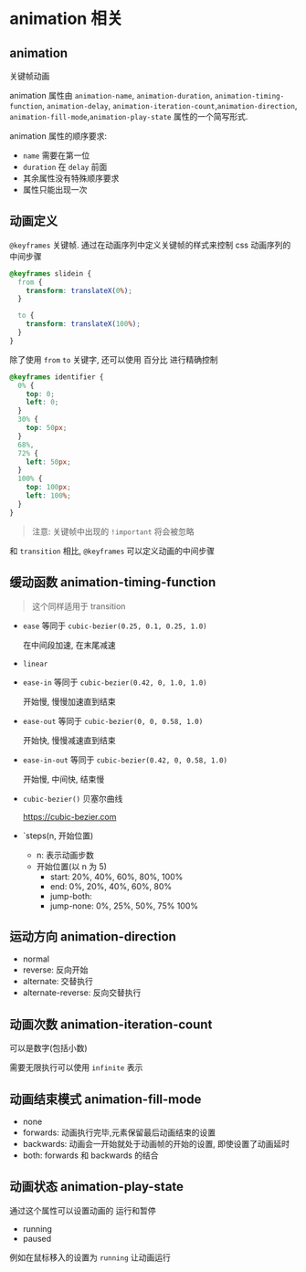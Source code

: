 # animation 相关

## animation

关键帧动画

animation 属性由 `animation-name`, `animation-duration`, `animation-timing-function`, `animation-delay`, `animation-iteration-count`,`animation-direction`, `animation-fill-mode`,`animation-play-state` 属性的一个简写形式.

animation 属性的顺序要求:

- `name` 需要在第一位
- `duration` 在 `delay` 前面
- 其余属性没有特殊顺序要求
- 属性只能出现一次

## 动画定义

`@keyframes` 关键帧. 通过在动画序列中定义关键帧的样式来控制 css 动画序列的中间步骤

```css
@keyframes slidein {
  from {
    transform: translateX(0%);
  }

  to {
    transform: translateX(100%);
  }
}
```

除了使用 `from` `to` 关键字, 还可以使用 百分比 进行精确控制

```css
@keyframes identifier {
  0% {
    top: 0;
    left: 0;
  }
  30% { 
    top: 50px;
  }
  68%,
  72% {
    left: 50px;
  }
  100% {
    top: 100px;
    left: 100%;
  }
}
```

> 注意: 关键帧中出现的 `!important` 将会被忽略

和 `transition` 相比, `@keyframes` 可以定义动画的中间步骤

## 缓动函数 animation-timing-function

> 这个同样适用于 transition

- `ease` 等同于 `cubic-bezier(0.25, 0.1, 0.25, 1.0)`

  在中间段加速, 在末尾减速

- `linear`
- `ease-in` 等同于 `cubic-bezier(0.42, 0, 1.0, 1.0)`

  开始慢, 慢慢加速直到结束

- `ease-out` 等同于 `cubic-bezier(0, 0, 0.58, 1.0)`

  开始快, 慢慢减速直到结束

- `ease-in-out` 等同于 `cubic-bezier(0.42, 0, 0.58, 1.0)`

  开始慢, 中间快, 结束慢

- `cubic-bezier()` 贝塞尔曲线

  https://cubic-bezier.com

- `steps(n, 开始位置)
  - n: 表示动画步数
  - 开始位置(以 n 为 5)
    - start: 20%, 40%, 60%, 80%, 100%
    - end: 0%, 20%, 40%, 60%, 80%
    - jump-both:
    - jump-none: 0%, 25%, 50%, 75% 100%

## 运动方向 animation-direction

- normal
- reverse: 反向开始
- alternate: 交替执行
- alternate-reverse: 反向交替执行

## 动画次数 animation-iteration-count

可以是数字(包括小数)

需要无限执行可以使用 `infinite` 表示

## 动画结束模式 animation-fill-mode

- none
- forwards: 动画执行完毕,元素保留最后动画结束的设置
- backwards: 动画会一开始就处于动画帧的开始的设置, 即使设置了动画延时
- both: forwards 和 backwards 的结合


## 动画状态 animation-play-state

通过这个属性可以设置动画的 运行和暂停

+ running
+ paused

例如在鼠标移入的设置为 `running` 让动画运行

